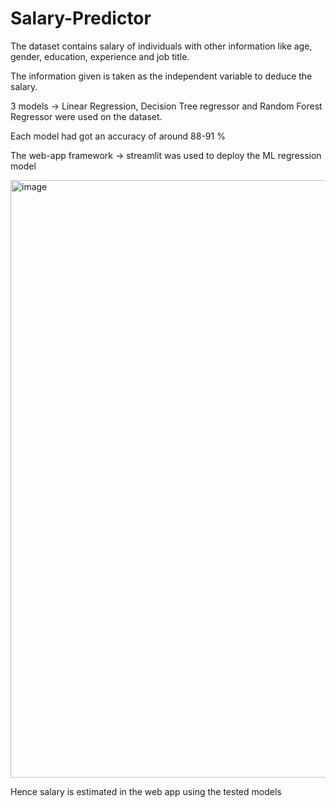 # Salary-Predictor


The dataset contains salary of individuals with other information like age, gender, education, experience and job title.

The information given is taken as the independent variable to deduce the salary.

3 models -> Linear Regression, Decision Tree regressor and Random Forest Regressor were used on the dataset.

Each model had got an accuracy of around 88-91 %

The  web-app framework -> streamlit
was used to deploy the ML regression model

<img width="956" alt="image" src="https://github.com/akhii-leesh/Salary-Predictor/assets/154502846/44aed6ee-3750-4242-9d5f-fa8d52cee27a">

Hence salary is estimated in the web app using the tested models
